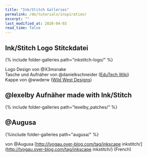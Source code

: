 ```yaml
---
title: "Ink/Stitch Galleries"
permalink: /de/tutorials/inspiration/
excerpt: ""
last_modified_at: 2020-04-03
read_time: false  
---
```

## Ink/Stitch Logo Stitckdatei

{% include folder-galleries path="inkstitch-logo/" %}

Logo Design von @X3msnake<br>
Tasche und Aufnäher von @danielkschneider ([EduTech Wiki](https://edutechwiki.unige.ch/en/InkStitch))<br>
Kappe von @wwderw ([Wild West Designs](https://www.youtube.com/channel/UCyMKE9BOi4sZQ9MUP91CfGA))

## @lexelby Aufnäher made with Ink/Stitch

{% include folder-galleries path="lexelby_patches/" %}

## @Augusa

{%include folder-galleries path="augusa/" %}

von @Augusa [http://lyogau.over-blog.com/tag/inkscape inkstitch/](http://lyogau.over-blog.com/tag/inkscape inkstitch/) (French)

